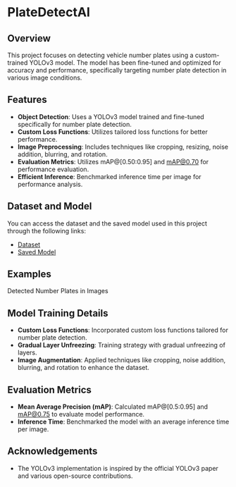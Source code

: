 # PlateDetectAI

## Overview
This project focuses on detecting vehicle number plates using a custom-trained YOLOv3 model. The model has been fine-tuned and optimized for accuracy and performance, specifically targeting number plate detection in various image conditions.

## Features
- **Object Detection**: Uses a YOLOv3 model trained and fine-tuned specifically for number plate detection.
- **Custom Loss Functions**: Utilizes tailored loss functions for better performance.
- **Image Preprocessing**: Includes techniques like cropping, resizing, noise addition, blurring, and rotation.
- **Evaluation Metrics**: Utilizes mAP@[0.50:0.95] and mAP@0.70 for performance evaluation.
- **Efficient Inference**: Benchmarked inference time per image for performance analysis.

## Dataset and Model
You can access the dataset and the saved model used in this project through the following links:
- [Dataset](https://drive.google.com/drive/folders/1h2_CZXVMQYMJoVjeIvmWJc-Hq-hmagZB?usp=sharing)
- [Saved Model](https://drive.google.com/drive/folders/1MaCjaG8O5oxSevaBWByieUxDoZ_2PJr-?usp=sharing)

## Examples
Detected Number Plates in Images

## Model Training Details
- **Custom Loss Functions**: Incorporated custom loss functions tailored for number plate detection.
- **Gradual Layer Unfreezing**: Training strategy with gradual unfreezing of layers.
- **Image Augmentation**: Applied techniques like cropping, noise addition, blurring, and rotation to enhance the dataset.

## Evaluation Metrics
- **Mean Average Precision (mAP)**: Calculated mAP@[0.5:0.95] and mAP@0.75 to evaluate model performance.
- **Inference Time**: Benchmarked the model with an average inference time per image.

## Acknowledgements
- The YOLOv3 implementation is inspired by the official YOLOv3 paper and various open-source contributions.
